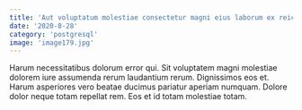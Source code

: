```yaml
---
title: 'Aut voluptatum molestiae consectetur magni eius laborum ex reiciendis.'
date: '2020-8-28'
category: 'postgresql'
image: 'image179.jpg'
---
```


Harum necessitatibus dolorum error qui. Sit voluptatem magni molestiae dolorem iure assumenda rerum laudantium rerum. Dignissimos eos et. Harum asperiores vero beatae ducimus pariatur aperiam numquam. Dolore dolor neque totam repellat rem. Eos et id totam molestiae totam.
